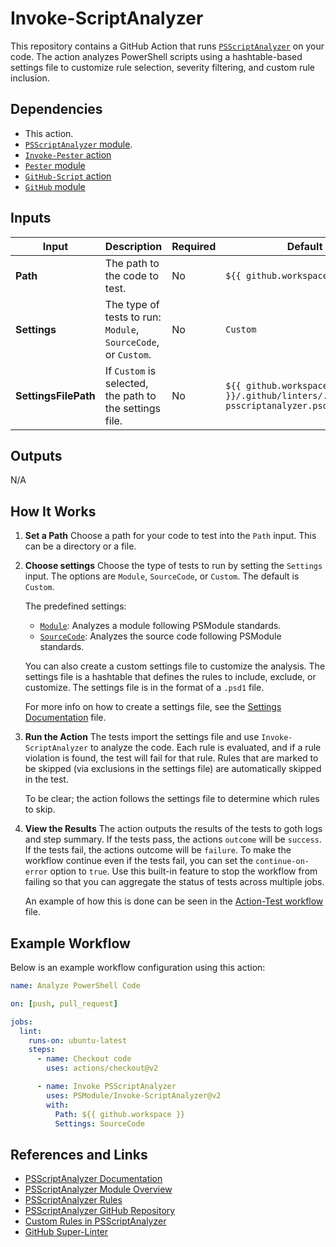 # Invoke-ScriptAnalyzer

This repository contains a GitHub Action that runs [`PSScriptAnalyzer`](https://github.com/PowerShell/PSScriptAnalyzer) on your code.
The action analyzes PowerShell scripts using a hashtable-based settings file to
customize rule selection, severity filtering, and custom rule inclusion.

## Dependencies

- This action.
- [`PSScriptAnalyzer` module](https://github.com/PowerShell/PSScriptAnalyzer).
- [`Invoke-Pester` action](https://github.com/PSModule/Invoke-Pester)
- [`Pester` module](https://github.com/Pester/Pester)
- [`GitHub-Script` action](https://github.com/PSModule/GitHub-Script)
- [`GitHub` module](https://github.com/PSModule/GitHub)

## Inputs

| Input               | Description                                                    | Required | Default                                                                     |
|---------------------|----------------------------------------------------------------|----------|-----------------------------------------------------------------------------|
| **Path**            | The path to the code to test.                                  | No       | `${{ github.workspace }}`                                                   |
| **Settings**        | The type of tests to run: `Module`, `SourceCode`, or `Custom`. | No       | `Custom`                                                                    |
| **SettingsFilePath**| If `Custom` is selected, the path to the settings file.        | No       | `${{ github.workspace }}/.github/linters/.powershell-psscriptanalyzer.psd1` |

## Outputs

N/A

## How It Works

1. **Set a Path**
   Choose a path for your code to test into the `Path` input. This can be a
   directory or a file.

2. **Choose settings**
   Choose the type of tests to run by setting the `Settings` input. The options
   are `Module`, `SourceCode`, or `Custom`. The default is `Custom`.

   The predefined settings:
    - [`Module`](./scripts/tests/PSScriptAnalyzer/Module.Settings.psd1): Analyzes a module following PSModule standards.
    - [`SourceCode`](./scripts/tests/PSScriptAnalyzer/SourceCode.Settings.psd1): Analyzes the source code following PSModule standards.

    You can also create a custom settings file to customize the analysis. The
    settings file is a hashtable that defines the rules to include, exclude, or
    customize. The settings file is in the format of a `.psd1` file.

    For more info on how to create a settings file, see the [Settings Documentation](./Settings.md) file.

3. **Run the Action**
   The tests import the settings file and use `Invoke-ScriptAnalyzer` to analyze
   the code. Each rule is evaluated, and if a rule violation is found, the test
   will fail for that rule. Rules that are marked to be skipped (via exclusions
   in the settings file) are automatically skipped in the test.

   To be clear; the action follows the settings file to determine which rules to skip.

4. **View the Results**
    The action outputs the results of the tests to goth logs and step summary. If the tests pass, the actions `outcome` will be `success`.
    If the tests fail, the actions outcome will be `failure`. To make the workflow continue even if the tests fail, you can set the
    `continue-on-error` option to `true`. Use this built-in feature to stop the workflow from failing so that you can aggregate the status of tests
    across multiple jobs.

    An example of how this is done can be seen in the [Action-Test workflow](.github/workflows/Action-Test.yml) file.

## Example Workflow

Below is an example workflow configuration using this action:

```yaml
name: Analyze PowerShell Code

on: [push, pull_request]

jobs:
  lint:
    runs-on: ubuntu-latest
    steps:
      - name: Checkout code
        uses: actions/checkout@v2

      - name: Invoke PSScriptAnalyzer
        uses: PSModule/Invoke-ScriptAnalyzer@v2
        with:
          Path: ${{ github.workspace }}
          Settings: SourceCode
```

## References and Links

- [PSScriptAnalyzer Documentation](https://learn.microsoft.com/powershell/module/psscriptanalyzer/)
- [PSScriptAnalyzer Module Overview](https://learn.microsoft.com/en-us/powershell/utility-modules/psscriptanalyzer/overview?view=ps-modules)
- [PSScriptAnalyzer Rules](https://learn.microsoft.com/en-us/powershell/utility-modules/psscriptanalyzer/rules/readme?view=ps-modules)
- [PSScriptAnalyzer GitHub Repository](https://github.com/PowerShell/PSScriptAnalyzer)
- [Custom Rules in PSScriptAnalyzer](https://docs.microsoft.com/powershell/scripting/developer/hosting/psscriptanalyzer-extensibility)
- [GitHub Super-Linter](https://github.com/github/super-linter)
